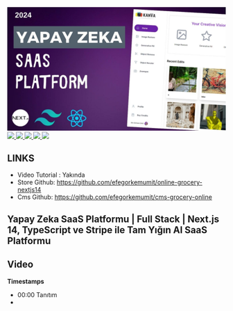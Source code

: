 <a href="" rel="nofollow">
<img src="https://github.com/efegorkemumit/ai-sass-kanva-clone-nextjs14/blob/master/public/onlinesaas.jpg"
 style="max-width: 100%;">
</a>

<div></div>

<a href="https://www.instagram.com/efegorkemumit/" rel="nofollow">
<img src="https://efegorkemumit.github.io/assets/img/iconss/instagram.png" style="max-width: 10%;">
</a>

<a href="https://efegorkemumit.com/" rel="nofollow">
<img src="https://efegorkemumit.github.io/assets/img/iconss/website.png" style="max-width: 10%;">
</a>

<a href="https://github.com/efegorkemumit" rel="nofollow">
<img src="https://efegorkemumit.github.io/assets/img/iconss/github.png" style="max-width: 10%;">
</a>

<a href="https://www.linkedin.com/in/efe-g%C3%B6rkem-%C3%BCmit-a084009b/" rel="nofollow">
<img src="https://efegorkemumit.github.io/assets/img/iconss/linkedin.png" style="max-width: 10%;">
</a>

<a href="https://www.youtube.com/@EfeGorkemUmit?sub_confirmation=1" rel="nofollow">
<img src="https://efegorkemumit.github.io/assets/img/iconss/youtube.png" style="max-width: 10%;">
</a>


<div style="height:25px">

## LINKS


- Video Tutorial : Yakında
- Store Github: https://github.com/efegorkemumit/online-grocery-nextjs14
- Cms Github: https://github.com/efegorkemumit/cms-grocery-online




## Yapay Zeka SaaS Platformu | Full Stack | Next.js 14, TypeScript ve Stripe ile Tam Yığın AI SaaS Platformu

## Video

**Timestamps**
- 00:00 Tanıtım
- 




